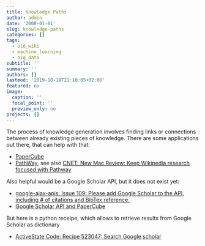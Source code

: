 ```yaml
---
title: Knowledge Paths
author: admin
date: '2008-01-01'
slug: knowledge-paths
categories: []
tags:
  - old_wiki
  - machine_learning
  - big_data
subtitle: ''
summary: ''
authors: []
lastmod: '2019-10-19T21:10:05+02:00'
featured: no
image:
  caption: ''
  focal_point: ''
  preview_only: no
projects: []
---
```

The process of knowledge generation involves finding links or connections between already existing pieces of knowledge. There are some applications out there, that can help with that:

* [PaperCube](http://papercube.peterbergstrom.com)
* [PathWay](http://pathway.screenager.be/), see also [CNET: New Mac Review: Keep Wikipedia research focused with Pathway](http://download.cnet.com/8301-2007_4-9823587-12.html)

Also helpful would be a Google Scholar API, but it does not exist yet:

* [google-ajax-apis: Issue 109: Please add Google Scholar to the API, including # of citations and BibTex reference.](http://code.google.com/p/google-ajax-apis/issues/detail?id=109)
* [Google Scholar API and PaperCube](http://linklens.blogspot.com/2009/04/google-scholar-api-and-papercube.html)

But here is a python receipe, which allows to retrieve results from Google Scholar as dictionary

* [ActiveState Code: Recipe 523047: Search Google scholar](http://code.activestate.com/recipes/523047/)